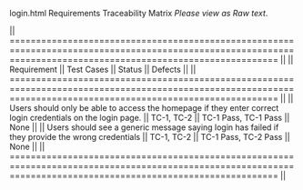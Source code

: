login.html Requirements Traceability Matrix *Please view as Raw text*.

|| =============================================================================================================================================================== ||
|| Requirement                                                                                                  || Test Cases || Status                 || Defects ||
|| =============================================================================================================================================================== ||
|| Users should only be able to access the homepage if they enter correct login credentials on the login page.  || TC-1, TC-2 || TC-1 Pass, TC-1 Pass   || None    ||
|| Users should see a generic message saying login has failed if they provide the wrong credentials             || TC-1, TC-2 || TC-1 Pass, TC-2 Pass   || None    ||
|| =============================================================================================================================================================== ||